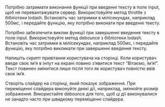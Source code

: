 Потрібно затримати виконання функції при введенні тексту в поле input, щоб не перевантажувати сервер. Використовуйте метод throttle з бібліотеки lodash. Встановіть час затримки в мілісекундах, наприклад 500мс, і передайте функцію, яку потрібно виконати при введенні тексту.

Потрібно забезпечити виклик функції при завершенні введення тексту в поле input. Використовуйте метод debounce з бібліотеки lodash. Встановіть час затримки в мілісекундах, наприклад 500мс, і передайте функцію, яку потрібно викликати при завершенні введення тексту.

Напишіть скрипт привітання користувача на сторінці. Коли користувач введе своє ім’я в інпут на екрані повино з’явитися текст “Вітаємо, ім’я!”. Текст повинен змінитися лише після того як користувач повністю ввів своє ім’я. 


Створіть слайдер на сторінці, який показує зображення. При переміщенні слайдера виконуйте деякі дії, наприклад, змінюйте розмір зображення. Використайте debounce для того, щоб ці дії виконувалися не занадто часто при швидкому переміщенні слайдера.

